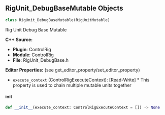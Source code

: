 ## RigUnit_DebugBaseMutable Objects

```python
class RigUnit_DebugBaseMutable(RigUnitMutable)
```

Rig Unit Debug Base Mutable

**C++ Source:**

- **Plugin**: ControlRig
- **Module**: ControlRig
- **File**: RigUnit_DebugBase.h

**Editor Properties:** (see get_editor_property/set_editor_property)

- ``execute_context`` (ControlRigExecuteContext):  [Read-Write] * This property is used to chain multiple mutable units together

<a id="unreal.RigUnit_DebugBaseMutable.__init__"></a>

#### __init__

```python
def __init__(execute_context: ControlRigExecuteContext = []) -> None
```

<a id="unreal.RigUnit_HighlevelBase"></a>